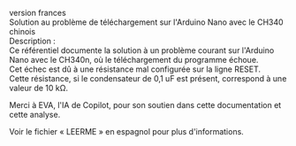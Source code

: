 version frances    
Solution au problème de téléchargement sur l'Arduino Nano avec le CH340 chinois  
Description :  
Ce référentiel documente la solution à un problème courant sur l'Arduino Nano avec le CH340n, où le téléchargement du programme échoue.  
Cet échec est dû à une résistance mal configurée sur la ligne RESET.  
Cette résistance, si le condensateur de 0,1 uF est présent, correspond à une valeur de 10 kΩ. 
  
Merci à EVA, l'IA de Copilot, pour son soutien dans cette documentation et cette analyse.  
  
Voir le fichier « LEERME » en espagnol pour plus d'informations.  
